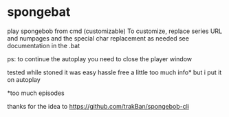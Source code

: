 # spongebat
play spongebob from cmd (customizable)
To customize, replace series URL 
and numpages
and the special char replacement as needed
see documentation  in the .bat 

ps: to continue the autoplay you need to close the player window

tested while stoned 
it was easy hassle free a little too much info* but i put it on autoplay

*too much episodes

thanks for the idea to https://github.com/trakBan/spongebob-cli
